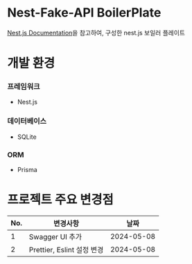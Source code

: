 # Nest-Fake-API BoilerPlate

[Nest.js Documentation](https://docs.nestjs.com/recipes/prisma)을 참고하여, 구성한 nest.js 보일러 플레이트

# 개발 환경

### 프레임워크

- Nest.js

### 데이터베이스

- SQLite

### ORM

- Prisma

# 프로젝트 주요 변경점

| No. | 변경사항                   | 날짜         | 
|-----|------------------------|------------|
| 1   | Swagger UI 추가          | 2024-05-08 |
| 2   | Prettier, Eslint 설정 변경 | 2024-05-08 |